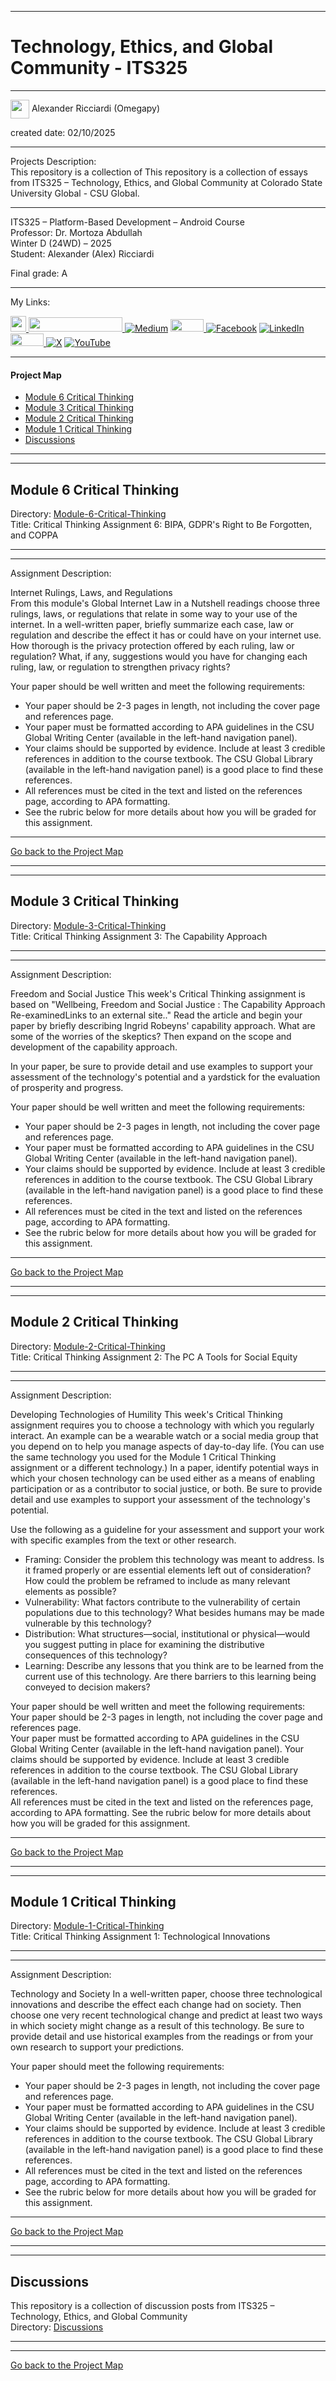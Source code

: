 ﻿-----------------------------------------------------------------------------------------------------------------------------
# Technology, Ethics, and Global Community - ITS325
-----------------------------------------------------------------------------------------------------------------------------

<img width="30" height="30" align="center" src="https://github.com/user-attachments/assets/a8e0ea66-5d8f-43b3-8fff-2c3d74d57f53"> Alexander Ricciardi (Omegapy)      

created date: 02/10/2025  

-----------------------------------------------------------------------------------------------------------------------------

Projects Description:    
This repository is a collection of This repository is a collection of essays from ITS325 – Technology, Ethics, and Global Community at Colorado State University Global - CSU Global.  

-----------------------------------------------------------------------------------------------------------------------------

ITS325 – Platform-Based Development – Android Course    
Professor: Dr. Mortoza Abdullah  
Winter D (24WD) – 2025   
Student: Alexander (Alex) Ricciardi   

Final grade:  A

----------------------------------------------------------------------------------------------------------------------------
My Links:   

<i><a href="https://www.alexomegapy.com" target="_blank"><img width="25" height="25" src="https://github.com/user-attachments/assets/a8e0ea66-5d8f-43b3-8fff-2c3d74d57f53"></i>
<i><a href="https://www.alexomegapy.com" target="_blank"><img width="150" height="23" src="https://github.com/user-attachments/assets/caa139ba-6b78-403f-902b-84450ff4d563"></i>
[![Medium](https://img.shields.io/badge/Medium-12100E?style=for-the-badge&logo=medium&logoColor=whit)](https://medium.com/@alex.omegapy)
<i><a href="https://dev.to/alex_ricciardi" target="_blank"><img width="53" height="20" src="https://github.com/user-attachments/assets/3dee9933-d8c9-4a38-b32e-b7a3c55e7e97"></i>
[![Facebook](https://img.shields.io/badge/Facebook-%231877F2.svg?logo=Facebook&logoColor=white)](https://www.facebook.com/profile.php?id=100089638857137)
[![LinkedIn](https://img.shields.io/badge/LinkedIn-%230077B5.svg?logo=linkedin&logoColor=white)](https://linkedin.com/in/alex-ricciardi)
<i><a href="https://www.threads.net/@alexomegapy?hl=en" target="_blank"><img width="53" height="20" src="https://github.com/user-attachments/assets/58c9e833-4501-42e4-b4fe-39ffafba99b2"></i>
[![X](https://img.shields.io/badge/X-black.svg?logo=X&logoColor=white)](https://x.com/AlexOmegapy)
[![YouTube](https://img.shields.io/badge/YouTube-%23FF0000.svg?logo=YouTube&logoColor=white)](https://www.youtube.com/channel/UC4rMaQ7sqywMZkfS1xGh2AA)  
   
-----------------------------------------------------------------------------------------------------------------------------

#### Project Map  

- [Module 6 Critical Thinking](#module-6-critical-thinking)
- [Module 3 Critical Thinking](#module-3-critical-thinking)
- [Module 2 Critical Thinking](#module-2-critical-thinking) 
- [Module 1 Critical Thinking](#module-1-critical-thinking)   
- [Discussions](#discussions)

-----------------------------------------------------------------------------------------------------------------------------
-----------------------------------------------------------------------------------------------------------------------------
## Module 6 Critical Thinking  
Directory: [Module-6-Critical-Thinking](https://github.com/Omegapy/My-Academics-Portfolio/tree/main/Technology-Ethics-and-Global-Community-ITS325/Module-6-Critical-Thinking)   
Title: Critical Thinking Assignment 6: BIPA, GDPR's Right to Be Forgotten, and COPPA 

-----------------------------------------------------------------------------------------------------------------------------
-----------------------------------------------------------------------------------------------------------------------------

Assignment Description:  

Internet Rulings, Laws, and Regulations  
From this module's Global Internet Law in a Nutshell readings choose three rulings, laws, or regulations that relate in some way to your use of the internet. In a well-written paper, briefly summarize each case, law or regulation and describe the effect it has or could have on your internet use. How thorough is the privacy protection offered by each ruling, law or regulation? What, if any, suggestions would you have for changing each ruling, law, or regulation to strengthen privacy rights?

Your paper should be well written and meet the following requirements:

- Your paper should be 2-3 pages in length, not including the cover page and references page.
- Your paper must be formatted according to APA guidelines in the CSU Global Writing Center (available in the left-hand navigation panel).
- Your claims should be supported by evidence. Include at least 3 credible references in addition to the course textbook. The CSU Global Library (available in the left-hand navigation panel) is a good place to find these references.
- All references must be cited in the text and listed on the references page, according to APA formatting.
- See the rubric below for more details about how you will be graded for this assignment.  

-------------------------------------------------------------------------------------------

[Go back to the Project Map](#project-map) 

-----------------------------------------------------------------------------------------------------------------------------
-----------------------------------------------------------------------------------------------------------------------------
## Module 3 Critical Thinking  
Directory: [Module-3-Critical-Thinking](https://github.com/Omegapy/My-Academics-Portfolio/tree/main/Technology-Ethics-and-Global-Community-ITS325/Module-3-Critical-Thinking)   
Title: Critical Thinking Assignment 3: The Capability Approach 

-----------------------------------------------------------------------------------------------------------------------------
-----------------------------------------------------------------------------------------------------------------------------

Assignment Description:  

Freedom and Social Justice
This week's Critical Thinking assignment is based on "Wellbeing, Freedom and Social Justice : The Capability Approach Re-examinedLinks to an external site.." Read the article and begin your paper by briefly describing Ingrid Robeyns' capability approach. What are some of the worries of the skeptics? Then expand on the scope and development of the capability approach.

In your paper, be sure to provide detail and use examples to support your assessment of the technology's potential and a yardstick for the evaluation of prosperity and progress.

Your paper should be well written and meet the following requirements:

- Your paper should be 2-3 pages in length, not including the cover page and references page.
- Your paper must be formatted according to APA guidelines in the CSU Global Writing Center (available in the left-hand navigation panel).
- Your claims should be supported by evidence. Include at least 3 credible references in addition to the course textbook. The CSU Global Library (available in the left-hand navigation panel) is a good place to find these references.
- All references must be cited in the text and listed on the references page, according to APA formatting.
- See the rubric below for more details about how you will be graded for this assignment.  

-------------------------------------------------------------------------------------------

[Go back to the Project Map](#project-map) 

-----------------------------------------------------------------------------------------------------------------------------
-----------------------------------------------------------------------------------------------------------------------------
## Module 2 Critical Thinking  
Directory: [Module-2-Critical-Thinking](https://github.com/Omegapy/My-Academics-Portfolio/tree/main/Technology-Ethics-and-Global-Community-ITS325/Module-2-Critical-Thinking)   
Title: Critical Thinking Assignment 2: The PC A Tools for Social Equity  

-----------------------------------------------------------------------------------------------------------------------------
-----------------------------------------------------------------------------------------------------------------------------

Assignment Description:  

Developing Technologies of Humility
This week's Critical Thinking assignment requires you to choose a technology with which you regularly interact. An example can be a wearable watch or a social media group that you depend on to help you manage aspects of day-to-day life. (You can use the same technology you used for the Module 1 Critical Thinking assignment or a different technology.) In a paper, identify potential ways in which your chosen technology can be used either as a means of enabling participation or as a contributor to social justice, or both. Be sure to provide detail and use examples to support your assessment of the technology's potential.

Use the following as a guideline for your assessment and support your work with specific examples from the text or other research.

- Framing: Consider the problem this technology was meant to address. Is it framed properly or are essential elements left out of consideration? How could the problem be reframed to include as many relevant elements as possible?  
- Vulnerability: What factors contribute to the vulnerability of certain populations due to this technology? What besides humans may be made vulnerable by this technology?
- Distribution: What structures—social, institutional or physical—would you suggest putting in place for examining the distributive consequences of this technology?
- Learning: Describe any lessons that you think are to be learned from the current use of this technology. Are there barriers to this learning being conveyed to decision makers?

Your paper should be well written and meet the following requirements:  
Your paper should be 2-3 pages in length, not including the cover page and references page.  
Your paper must be formatted according to APA guidelines in the CSU Global Writing Center (available in the left-hand navigation panel).
Your claims should be supported by evidence. Include at least 3 credible references in addition to the course textbook. The CSU Global Library (available in the left-hand navigation panel) is a good place to find these references.  
All references must be cited in the text and listed on the references page, according to APA formatting.
See the rubric below for more details about how you will be graded for this assignment.  

-------------------------------------------------------------------------------------------

[Go back to the Project Map](#project-map) 

-----------------------------------------------------------------------------------------------------------------------------
-----------------------------------------------------------------------------------------------------------------------------
## Module 1 Critical Thinking  
Directory: [Module-1-Critical-Thinking](https://github.com/Omegapy/My-Academics-Portfolio/tree/main/Technology-Ethics-and-Global-Community-ITS325/Module-1-Critical-Thinking)   
Title: Critical Thinking Assignment 1: Technological Innovations  

-----------------------------------------------------------------------------------------------------------------------------
-----------------------------------------------------------------------------------------------------------------------------

Assignment Description:  

Technology and Society
In a well-written paper, choose three technological innovations and describe the effect each change had on society. Then choose one very recent technological change and predict at least two ways in which society might change as a result of this technology. Be sure to provide detail and use historical examples from the readings or from your own research to support your predictions.
 
Your paper should meet the following requirements:  
-	Your paper should be 2-3 pages in length, not including the cover page and references page.
-	Your paper must be formatted according to APA guidelines in the CSU Global Writing Center (available in the left-hand navigation panel).
-	Your claims should be supported by evidence. Include at least 3 credible references in addition to the course textbook. The CSU Global Library (available in the left-hand navigation panel) is a good place to find these references.
-	All references must be cited in the text and listed on the references page, according to APA formatting.
-	See the rubric below for more details about how you will be graded for this assignment.


-------------------------------------------------------------------------------------------

[Go back to the Project Map](#project-map)  

-----------------------------------------------------------------------------------------------------------------------------
-----------------------------------------------------------------------------------------------------------------------------
## Discussions 
This repository is a collection of discussion posts from ITS325 – Technology, Ethics, and Global Community     
Directory: [Discussions](https://github.com/Omegapy/My-Academics-Portfolio/tree/main/Technology-Ethics-and-Global-Community-ITS325)

-----------------------------------------------------------------------------------------------------------------------------
-----------------------------------------------------------------------------------------------------------------------------

[Go back to the Project Map](#project-map)


